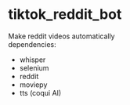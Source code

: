 # tiktok_reddit_bot
Make reddit videos automatically
<br />
dependencies:
- whisper
- selenium
- reddit
- moviepy
- tts (coqui AI)
